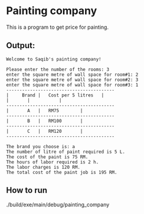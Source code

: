 # Painting company
This is a program to get price for painting.
## Output:
```
Welcome to Saqib's painting company!

Please enter the number of the rooms: 3
enter the square metre of wall space for room#1: 2
enter the square metre of wall space for room#2: 3
enter the square metre of wall space for room#3: 1
-----------------------------------------
|     Brand	|   Cost per 5 litres   |
|		|			|
-----------------------------------------
|       A  	|	RM75  		|
-----------------------------------------
|       B  	|	RM100 		|
-----------------------------------------
|       C  	|	RM120 		|
-----------------------------------------

The brand you choose is: a
The number of litre of paint required is 5 L.
The cost of the paint is 75 RM.
The hours of labor required is 2 h.
The labor charges is 120 RM.
The total cost of the paint job is 195 RM.
```
## How to run
./build/exe/main/debug/painting_company
